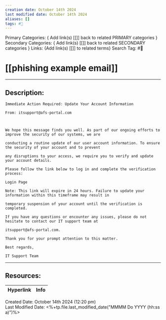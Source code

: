 ```yaml
---
creation date: October 14th 2024
last modified date: October 14th 2024
aliases: []
tags: #📕
---
```


Primary Categories: { Add link(s) [[]] back to related PRIMARY categories }
Secondary Categories:  { Add link(s) [[]] back to related SECONDARY categories }
Links: {Add link(s) [[]] to related terms}
Search Tag: #📕  

# [[phishing example email]]  
___

## Description:  

```
Immediate Action Required: Update Your Account Information

From: itsupport@afs-portal.com



We hope this message finds you well. As part of our ongoing efforts to improve the security of our systems, we are

conducting a routine update of our user account information. To ensure the security of your account and to prevent

any disruptions to your access, we require you to verify and update your account details.

Please follow the link below to log in and complete the verification process:

Login Page

Note: This link will expire in 24 hours. Failure to update your information within this timeframe may result in

temporary suspension of your account until the verification is completed.

If you have any questions or encounter any issues, please do not hesitate to contact our IT support team at

itsupport@afs-portal.com.

Thank you for your prompt attention to this matter.

Best regards,

IT Support Team

```


___

## Resources:

| Hyperlink | Info |
| --------- | ---- |


Created Date: October 14th 2024 (12:20 pm)  
Last Modified Date: <%+tp.file.last_modified_date("MMMM Do YYYY (hh:ss a)")%>
